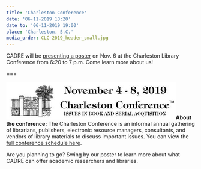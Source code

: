 ```yaml
---
title: 'Charleston Conference'
date: '06-11-2019 18:20'
date_to: '06-11-2019 19:00'
place: 'Charleston, S.C.'
media_order: CLC-2019_header_small.jpg
---
```


CADRE will be [presenting a poster](https://2019charlestonlibraryconference.sched.com/event/UuMl/s2-18-collaborative-archive-and-data-research-environment-cadre-a-big-data-solution-for-research-libraries?iframe=no&w=100%&sidebar=yes&bg=no) on Nov. 6 at the Charleston Library Conference from 6:20 to 7 p.m. Come learn more about us!

===

![A logo fo the Charleston Conference that is black and white and reads "November 4-8, 2019. Charleston Conference Issues in Book and Serial Acquisition.](CLC-2019_header_small.jpg?classes=float-left)**About the conference:** The Charleston Conference is an informal annual gathering of librarians, publishers, electronic resource managers, consultants, and vendors of library materials to discuss important issues. You can view the [full conference schedule here](https://charlestonlibraryconference.com/full-schedule/). 

Are you planning to go? Swing by our poster to learn more about what CADRE can offer academic researchers and libraries. 